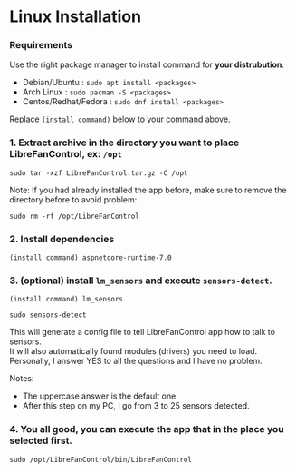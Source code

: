 # Linux Installation

### Requirements
Use the right package manager to install command for **your distrubution**:
 - Debian/Ubuntu : `sudo apt install <packages>`
 - Arch Linux : `sudo pacman -S <packages>`
 - Centos/Redhat/Fedora : `sudo dnf install <packages>`
 
Replace `(install command)` below to your command above.


### 1. Extract archive in the directory you want to place LibreFanControl, ex: `/opt`
```
sudo tar -xzf LibreFanControl.tar.gz -C /opt
```
Note: If you had already installed the app before, make sure to remove the directory before to avoid problem:
```
sudo rm -rf /opt/LibreFanControl
```
### 2. Install dependencies
```
(install command) aspnetcore-runtime-7.0
```

### 3. (optional) install `lm_sensors` and execute `sensors-detect`.
```
(install command) lm_sensors
```
```
sudo sensors-detect
```
This will generate a config file to tell LibreFanControl app how to talk to sensors.  
It will also automatically found modules (drivers) you need to load.  
Personally, I answer YES to all the questions and I have no problem.  

Notes: 
- The uppercase answer is the default one.
- After this step on my PC, I go from 3 to 25 sensors detected.

### 4. You all good, you can execute the app that in the place you selected first.
```
sudo /opt/LibreFanControl/bin/LibreFanControl
```

